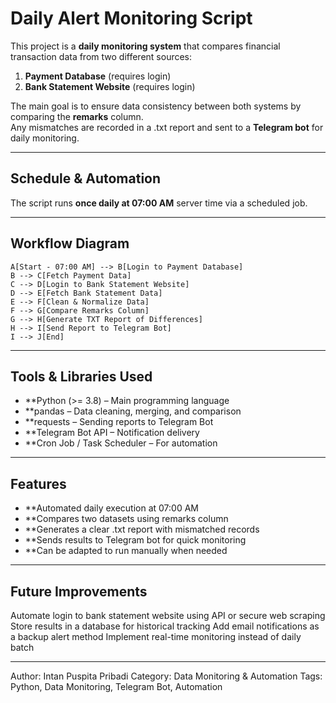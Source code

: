 # Daily Alert Monitoring Script

This project is a **daily monitoring system** that compares financial transaction data from two different sources:
1. **Payment Database** (requires login)  
2. **Bank Statement Website** (requires login)  

The main goal is to ensure data consistency between both systems by comparing the **remarks** column.  
Any mismatches are recorded in a .txt report and sent to a **Telegram bot** for daily monitoring.

---

## Schedule & Automation
The script runs **once daily at 07:00 AM** server time via a scheduled job.

---

## Workflow Diagram
    A[Start - 07:00 AM] --> B[Login to Payment Database]
    B --> C[Fetch Payment Data]
    C --> D[Login to Bank Statement Website]
    D --> E[Fetch Bank Statement Data]
    E --> F[Clean & Normalize Data]
    F --> G[Compare Remarks Column]
    G --> H[Generate TXT Report of Differences]
    H --> I[Send Report to Telegram Bot]
    I --> J[End]

---

## Tools & Libraries Used
- **Python (>= 3.8) – Main programming language
- **pandas – Data cleaning, merging, and comparison
- **requests – Sending reports to Telegram Bot
- **Telegram Bot API – Notification delivery
- **Cron Job / Task Scheduler – For automation

---

## Features
- **Automated daily execution at 07:00 AM
- **Compares two datasets using remarks column
- **Generates a clear .txt report with mismatched records
- **Sends results to Telegram bot for quick monitoring
- **Can be adapted to run manually when needed

---

## Future Improvements
Automate login to bank statement website using API or secure web scraping
Store results in a database for historical tracking
Add email notifications as a backup alert method
Implement real-time monitoring instead of daily batch

---

Author: Intan Puspita Pribadi
Category: Data Monitoring & Automation
Tags: Python, Data Monitoring, Telegram Bot, Automation

